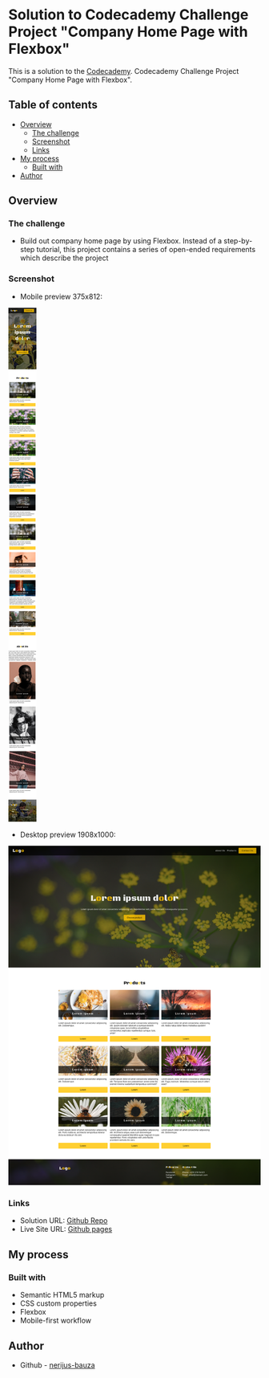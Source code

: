 # Solution to Codecademy Challenge Project "Company Home Page with Flexbox"

This is a solution to the [Codecademy](https://www.codecademy.com). Codecademy Challenge Project "Company Home Page with Flexbox".

## Table of contents

- [Overview](#overview)
  - [The challenge](#the-challenge)
  - [Screenshot](#screenshot)
  - [Links](#links)
- [My process](#my-process)
  - [Built with](#built-with)
- [Author](#author)

## Overview

### The challenge

- Build out company home page by using Flexbox. Instead of a step-by-step tutorial, this project contains a series of open-ended requirements which describe the project

### Screenshot

- Mobile preview 375x812:

![mobile screenshot](./screenshots/mobile-screenshot.png)

- Desktop preview 1908x1000:

![desktop screenshot](./screenshots/desktop-screenshot.png)

### Links

- Solution URL: [Github Repo](https://github.com/nerijus-bauza/codecademy-projects-business-site)
- Live Site URL: [Github pages](https://nerijus-bauza.github.io/codecademy-projects-business-site/)

## My process

### Built with

- Semantic HTML5 markup
- CSS custom properties
- Flexbox
- Mobile-first workflow

## Author

- Github - [nerijus-bauza](https://github.com/nerijus-bauza)
